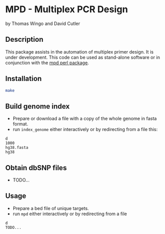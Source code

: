 MPD - Multiplex PCR Design
============================

by Thomas Wingo and David Cutler

## Description

This package assists in the automation of multiplex primer design. It is under 
development. This code can be used as stand-alone software or in conjunction 
with the [mpd perl package](http://github.com/wingolab-org/mpd-perl).

## Installation

```bash
make 
```

## Build genome index

- Prepare or download a file with a copy of the whole genome in fasta format.
- run `index_genome` either interactively or by redirecting from a file 
this:

````
d
1000
hg38.fasta
hg38
````

## Obtain dbSNP files

- TODO...

## Usage

- Prepare a bed file of unique targets.
- run `mpd` either interactively or by redirecting from a file


````
d
TODO...

````
